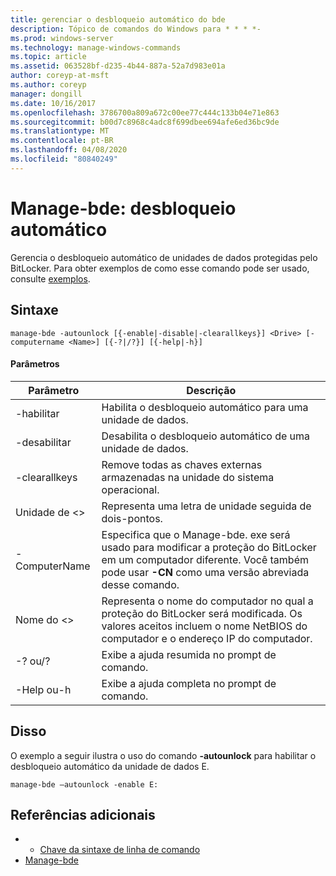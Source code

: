 ```yaml
---
title: gerenciar o desbloqueio automático do bde
description: Tópico de comandos do Windows para * * * *-
ms.prod: windows-server
ms.technology: manage-windows-commands
ms.topic: article
ms.assetid: 063528bf-d235-4b44-887a-52a7d983e01a
author: coreyp-at-msft
ms.author: coreyp
manager: dongill
ms.date: 10/16/2017
ms.openlocfilehash: 3786700a809a672c00ee77c444c133b04e71e863
ms.sourcegitcommit: b00d7c8968c4adc8f699dbee694afe6ed36bc9de
ms.translationtype: MT
ms.contentlocale: pt-BR
ms.lasthandoff: 04/08/2020
ms.locfileid: "80840249"
---
```

# <a name="manage-bde-autounlock"></a>Manage-bde: desbloqueio automático



Gerencia o desbloqueio automático de unidades de dados protegidas pelo BitLocker. Para obter exemplos de como esse comando pode ser usado, consulte [exemplos](#BKMK_Examples).

## <a name="syntax"></a>Sintaxe

```
manage-bde -autounlock [{-enable|-disable|-clearallkeys}] <Drive> [-computername <Name>] [{-?|/?}] [{-help|-h}]

```

#### <a name="parameters"></a>Parâmetros

|Parâmetro|Descrição|
|---------|-----------|
|-habilitar|Habilita o desbloqueio automático para uma unidade de dados.|
|-desabilitar|Desabilita o desbloqueio automático de uma unidade de dados.|
|-clearallkeys|Remove todas as chaves externas armazenadas na unidade do sistema operacional.|
|Unidade de \<>|Representa uma letra de unidade seguida de dois-pontos.|
|-ComputerName|Especifica que o Manage-bde. exe será usado para modificar a proteção do BitLocker em um computador diferente. Você também pode usar **-CN** como uma versão abreviada desse comando.|
|Nome do \<>|Representa o nome do computador no qual a proteção do BitLocker será modificada. Os valores aceitos incluem o nome NetBIOS do computador e o endereço IP do computador.|
|-? ou/?|Exibe a ajuda resumida no prompt de comando.|
|-Help ou-h|Exibe a ajuda completa no prompt de comando.|

## <a name="examples"></a><a name=BKMK_Examples></a>Disso

O exemplo a seguir ilustra o uso do comando **-autounlock** para habilitar o desbloqueio automático da unidade de dados E.
```
manage-bde –autounlock -enable E:
```

## <a name="additional-references"></a>Referências adicionais

-   - [Chave da sintaxe de linha de comando](command-line-syntax-key.md)
-   [Manage-bde](manage-bde.md)